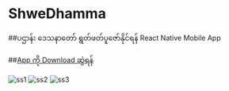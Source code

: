 # ShweDhamma
##ပဌာန်း ဒေသနာတော် ရွတ်ဖတ်ပူဇော်နိုင်ရန် React Native Mobile App

##[App ကို Download ဆွဲရန်](https://drive.google.com/file/d/1ndl9cRN-b7Pa6ESxGMTltoqf0_3p794I/view?usp=drive_link)

![ss1](https://github.com/AungNaingPhyo2006/ShweDhamma/assets/115768795/a41f2a73-4068-41a6-81e9-f2fd8013c90e)
![ss2](https://github.com/AungNaingPhyo2006/ShweDhamma/assets/115768795/6ddeedab-6957-4993-85e4-601e790befa7)
![ss3](https://github.com/AungNaingPhyo2006/ShweDhamma/assets/115768795/dec41af3-804a-4572-8441-a10ffc3e4205)


